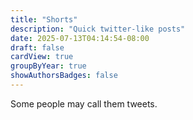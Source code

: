 ```yaml
---
title: "Shorts"
description: "Quick twitter-like posts"
date: 2025-07-13T04:14:54-08:00
draft: false
cardView: true
groupByYear: true
showAuthorsBadges: false
---
```


Some people may call them tweets.
